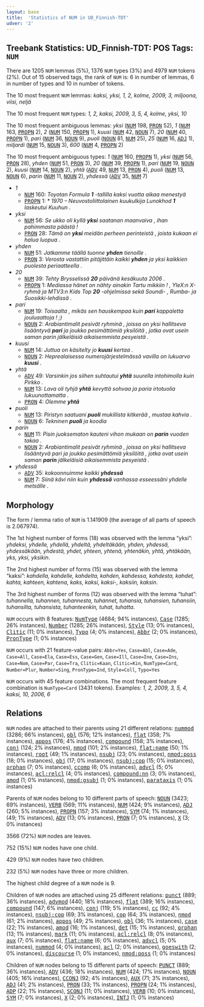 ```yaml
---
layout: base
title:  'Statistics of NUM in UD_Finnish-TDT'
udver: '2'
---
```


## Treebank Statistics: UD_Finnish-TDT: POS Tags: `NUM`

There are 1205 `NUM` lemmas (5%), 1376 `NUM` types (3%) and 4979 `NUM` tokens (2%).
Out of 15 observed tags, the rank of `NUM` is: 6 in number of lemmas, 6 in number of types and 10 in number of tokens.

The 10 most frequent `NUM` lemmas: <em>kaksi, yksi, 1, 2, kolme, 2009, 3, miljoona, viisi, neljä</em>

The 10 most frequent `NUM` types:  <em>1, 2, kaksi, 2009, 3, 5, 4, kolme, yksi, 10</em>

The 10 most frequent ambiguous lemmas: <em>yksi</em> (<tt><a href="fi_tdt-pos-NUM.html">NUM</a></tt> 198, <tt><a href="fi_tdt-pos-PRON.html">PRON</a></tt> 52), <em>1</em> (<tt><a href="fi_tdt-pos-NUM.html">NUM</a></tt> 163, <tt><a href="fi_tdt-pos-PROPN.html">PROPN</a></tt> 2), <em>2</em> (<tt><a href="fi_tdt-pos-NUM.html">NUM</a></tt> 150, <tt><a href="fi_tdt-pos-PROPN.html">PROPN</a></tt> 1), <em>kuusi</em> (<tt><a href="fi_tdt-pos-NUM.html">NUM</a></tt> 42, <tt><a href="fi_tdt-pos-NOUN.html">NOUN</a></tt> 7), <em>20</em> (<tt><a href="fi_tdt-pos-NUM.html">NUM</a></tt> 40, <tt><a href="fi_tdt-pos-PROPN.html">PROPN</a></tt> 1), <em>pari</em> (<tt><a href="fi_tdt-pos-NUM.html">NUM</a></tt> 36, <tt><a href="fi_tdt-pos-NOUN.html">NOUN</a></tt> 9), <em>puoli</em> (<tt><a href="fi_tdt-pos-NOUN.html">NOUN</a></tt> 81, <tt><a href="fi_tdt-pos-NUM.html">NUM</a></tt> 25), <em>25</em> (<tt><a href="fi_tdt-pos-NUM.html">NUM</a></tt> 16, <tt><a href="fi_tdt-pos-ADJ.html">ADJ</a></tt> 1), <em>miljardi</em> (<tt><a href="fi_tdt-pos-NUM.html">NUM</a></tt> 15, <tt><a href="fi_tdt-pos-NOUN.html">NOUN</a></tt> 3), <em>600</em> (<tt><a href="fi_tdt-pos-NUM.html">NUM</a></tt> 4, <tt><a href="fi_tdt-pos-PROPN.html">PROPN</a></tt> 2)

The 10 most frequent ambiguous types:  <em>1</em> (<tt><a href="fi_tdt-pos-NUM.html">NUM</a></tt> 160, <tt><a href="fi_tdt-pos-PROPN.html">PROPN</a></tt> 1), <em>yksi</em> (<tt><a href="fi_tdt-pos-NUM.html">NUM</a></tt> 56, <tt><a href="fi_tdt-pos-PRON.html">PRON</a></tt> 28), <em>yhden</em> (<tt><a href="fi_tdt-pos-NUM.html">NUM</a></tt> 51, <tt><a href="fi_tdt-pos-PRON.html">PRON</a></tt> 3), <em>20</em> (<tt><a href="fi_tdt-pos-NUM.html">NUM</a></tt> 39, <tt><a href="fi_tdt-pos-PROPN.html">PROPN</a></tt> 1), <em>pari</em> (<tt><a href="fi_tdt-pos-NUM.html">NUM</a></tt> 19, <tt><a href="fi_tdt-pos-NOUN.html">NOUN</a></tt> 2), <em>kuusi</em> (<tt><a href="fi_tdt-pos-NUM.html">NUM</a></tt> 14, <tt><a href="fi_tdt-pos-NOUN.html">NOUN</a></tt> 2), <em>yhtä</em> (<tt><a href="fi_tdt-pos-ADV.html">ADV</a></tt> 49, <tt><a href="fi_tdt-pos-NUM.html">NUM</a></tt> 13, <tt><a href="fi_tdt-pos-PRON.html">PRON</a></tt> 4), <em>puoli</em> (<tt><a href="fi_tdt-pos-NUM.html">NUM</a></tt> 13, <tt><a href="fi_tdt-pos-NOUN.html">NOUN</a></tt> 6), <em>parin</em> (<tt><a href="fi_tdt-pos-NUM.html">NUM</a></tt> 11, <tt><a href="fi_tdt-pos-NOUN.html">NOUN</a></tt> 2), <em>yhdessä</em> (<tt><a href="fi_tdt-pos-ADV.html">ADV</a></tt> 35, <tt><a href="fi_tdt-pos-NUM.html">NUM</a></tt> 7)


* <em>1</em>
  * <tt><a href="fi_tdt-pos-NUM.html">NUM</a></tt> 160: <em>Toyotan Formula <b>1</b> -tallilla kaksi vuotta aikaa menestyä</em>
  * <tt><a href="fi_tdt-pos-PROPN.html">PROPN</a></tt> 1: <em>* 1970 – Neuvostoliittolainen kuukulkija Lunokhod <b>1</b> laskeutui Kuuhun .</em>
* <em>yksi</em>
  * <tt><a href="fi_tdt-pos-NUM.html">NUM</a></tt> 56: <em>Se ukko oli kyllä <b>yksi</b> saatanan maanvaiva , ihan pahimmasta päästä !</em>
  * <tt><a href="fi_tdt-pos-PRON.html">PRON</a></tt> 28: <em>Tämä on <b>yksi</b> meidän perheen perinteistä , joista kukaan ei halua luopua .</em>
* <em>yhden</em>
  * <tt><a href="fi_tdt-pos-NUM.html">NUM</a></tt> 51: <em>Jatkamme täällä tuonne <b>yhden</b> tienoille .</em>
  * <tt><a href="fi_tdt-pos-PRON.html">PRON</a></tt> 3: <em>Verosta vastattiin pitäjittäin kaikki <b>yhden</b> ja yksi kaikkien puolesta periaatteella .</em>
* <em>20</em>
  * <tt><a href="fi_tdt-pos-NUM.html">NUM</a></tt> 39: <em>Tehty Brysselissä <b>20</b> päivänä kesäkuuta 2006 .</em>
  * <tt><a href="fi_tdt-pos-PROPN.html">PROPN</a></tt> 1: <em>Mediassa hänet on nähty ainakin Tartu mikkiin ! , YleX:n X-ryhmä ja MTV3:n Kids Top <b>20</b> -ohjelmissa sekä Soundi- , Rumba- ja Suosikki-lehdissä .</em>
* <em>pari</em>
  * <tt><a href="fi_tdt-pos-NUM.html">NUM</a></tt> 19: <em>Toisaalta , mikäs sen hauskempaa kuin <b>pari</b> kappaletta jouluaattoja ! ;)</em>
  * <tt><a href="fi_tdt-pos-NOUN.html">NOUN</a></tt> 2: <em>Arabiantimalit pesivät ryhminä , joissa on yksi hallitseva lisääntyvä <b>pari</b> ja joukko pesimättömiä yksilöitä , jotka ovat usein saman parin jälkeläisiä aikaisemmista pesyeistä .</em>
* <em>kuusi</em>
  * <tt><a href="fi_tdt-pos-NUM.html">NUM</a></tt> 14: <em>Juttua on käsitelty jo <b>kuusi</b> kertaa .</em>
  * <tt><a href="fi_tdt-pos-NOUN.html">NOUN</a></tt> 2: <em>Heprealaisessa numerojärjestelmässä vavilla on lukuarvo <b>kuusi</b> .</em>
* <em>yhtä</em>
  * <tt><a href="fi_tdt-pos-ADV.html">ADV</a></tt> 49: <em>Varsinkin jos siihen suhtautui <b>yhtä</b> suurella intohimolla kuin Pirkko .</em>
  * <tt><a href="fi_tdt-pos-NUM.html">NUM</a></tt> 13: <em>Lava oli tyhjä <b>yhtä</b> kevyttä sohvaa ja paria irtotuolia lukuunottamatta .</em>
  * <tt><a href="fi_tdt-pos-PRON.html">PRON</a></tt> 4: <em>Olemme <b>yhtä</b></em>
* <em>puoli</em>
  * <tt><a href="fi_tdt-pos-NUM.html">NUM</a></tt> 13: <em>Piristyn saatuani <b>puoli</b> mukillista kitkerää , mustaa kahvia .</em>
  * <tt><a href="fi_tdt-pos-NOUN.html">NOUN</a></tt> 6: <em>Tekninen <b>puoli</b> ja koodia</em>
* <em>parin</em>
  * <tt><a href="fi_tdt-pos-NUM.html">NUM</a></tt> 11: <em>Pisin juoksematon kauteni vihon mukaan on <b>parin</b> vuoden takaa .</em>
  * <tt><a href="fi_tdt-pos-NOUN.html">NOUN</a></tt> 2: <em>Arabiantimalit pesivät ryhminä , joissa on yksi hallitseva lisääntyvä pari ja joukko pesimättömiä yksilöitä , jotka ovat usein saman <b>parin</b> jälkeläisiä aikaisemmista pesyeistä .</em>
* <em>yhdessä</em>
  * <tt><a href="fi_tdt-pos-ADV.html">ADV</a></tt> 35: <em>kokoonnuimme kaikki <b>yhdessä</b></em>
  * <tt><a href="fi_tdt-pos-NUM.html">NUM</a></tt> 7: <em>Siinä kävi niin kuin <b>yhdessä</b> vanhassa esseessäni yhdelle metsälle .</em>

## Morphology

The form / lemma ratio of `NUM` is 1.141909 (the average of all parts of speech is 2.067974).

The 1st highest number of forms (18) was observed with the lemma “yksi”: <em>yhdeksi, yhdelle, yhdellä, yhdeltä, yhdeltäkään, yhden, yhdessä, yhdessäkään, yhdestä, yhdet, yhteen, yhtenä, yhtenäkin, yhtä, yhtäkään, yks, yksi, yksikin</em>.

The 2nd highest number of forms (15) was observed with the lemma “kaksi”: <em>kahdella, kahdelle, kahdelta, kahden, kahdessa, kahdesta, kahdet, kahta, kahteen, kahtena, kaks, kaksi, kaksi-, kaksiin, kaksin</em>.

The 3rd highest number of forms (12) was observed with the lemma “tuhat”: <em>tuhannella, tuhannen, tuhannesta, tuhannet, tuhansia, tuhansien, tuhansiin, tuhansilta, tuhansista, tuhanteenkin, tuhat, tuhatta</em>.

`NUM` occurs with 8 features: <tt><a href="fi_tdt-feat-NumType.html">NumType</a></tt> (4684; 94% instances), <tt><a href="fi_tdt-feat-Case.html">Case</a></tt> (1285; 26% instances), <tt><a href="fi_tdt-feat-Number.html">Number</a></tt> (1285; 26% instances), <tt><a href="fi_tdt-feat-Style.html">Style</a></tt> (13; 0% instances), <tt><a href="fi_tdt-feat-Clitic.html">Clitic</a></tt> (11; 0% instances), <tt><a href="fi_tdt-feat-Typo.html">Typo</a></tt> (4; 0% instances), <tt><a href="fi_tdt-feat-Abbr.html">Abbr</a></tt> (2; 0% instances), <tt><a href="fi_tdt-feat-PronType.html">PronType</a></tt> (1; 0% instances)

`NUM` occurs with 21 feature-value pairs: `Abbr=Yes`, `Case=Abl`, `Case=Ade`, `Case=All`, `Case=Ela`, `Case=Ess`, `Case=Gen`, `Case=Ill`, `Case=Ine`, `Case=Ins`, `Case=Nom`, `Case=Par`, `Case=Tra`, `Clitic=Kaan`, `Clitic=Kin`, `NumType=Card`, `Number=Plur`, `Number=Sing`, `PronType=Ind`, `Style=Coll`, `Typo=Yes`

`NUM` occurs with 45 feature combinations.
The most frequent feature combination is `NumType=Card` (3431 tokens).
Examples: <em>1, 2, 2009, 3, 5, 4, kaksi, 10, 2006, 6</em>


## Relations

`NUM` nodes are attached to their parents using 21 different relations: <tt><a href="fi_tdt-dep-nummod.html">nummod</a></tt> (3286; 66% instances), <tt><a href="fi_tdt-dep-obl.html">obl</a></tt> (576; 12% instances), <tt><a href="fi_tdt-dep-flat.html">flat</a></tt> (358; 7% instances), <tt><a href="fi_tdt-dep-appos.html">appos</a></tt> (176; 4% instances), <tt><a href="fi_tdt-dep-compound.html">compound</a></tt> (158; 3% instances), <tt><a href="fi_tdt-dep-conj.html">conj</a></tt> (124; 2% instances), <tt><a href="fi_tdt-dep-nmod.html">nmod</a></tt> (101; 2% instances), <tt><a href="fi_tdt-dep-flat-name.html">flat:name</a></tt> (50; 1% instances), <tt><a href="fi_tdt-dep-root.html">root</a></tt> (49; 1% instances), <tt><a href="fi_tdt-dep-nsubj.html">nsubj</a></tt> (23; 0% instances), <tt><a href="fi_tdt-dep-nmod-poss.html">nmod:poss</a></tt> (18; 0% instances), <tt><a href="fi_tdt-dep-obj.html">obj</a></tt> (17; 0% instances), <tt><a href="fi_tdt-dep-nsubj-cop.html">nsubj:cop</a></tt> (15; 0% instances), <tt><a href="fi_tdt-dep-orphan.html">orphan</a></tt> (7; 0% instances), <tt><a href="fi_tdt-dep-ccomp.html">ccomp</a></tt> (6; 0% instances), <tt><a href="fi_tdt-dep-advcl.html">advcl</a></tt> (5; 0% instances), <tt><a href="fi_tdt-dep-acl-relcl.html">acl:relcl</a></tt> (4; 0% instances), <tt><a href="fi_tdt-dep-compound-nn.html">compound:nn</a></tt> (3; 0% instances), <tt><a href="fi_tdt-dep-amod.html">amod</a></tt> (1; 0% instances), <tt><a href="fi_tdt-dep-nmod-gsubj.html">nmod:gsubj</a></tt> (1; 0% instances), <tt><a href="fi_tdt-dep-parataxis.html">parataxis</a></tt> (1; 0% instances)

Parents of `NUM` nodes belong to 10 different parts of speech: <tt><a href="fi_tdt-pos-NOUN.html">NOUN</a></tt> (3423; 69% instances), <tt><a href="fi_tdt-pos-VERB.html">VERB</a></tt> (569; 11% instances), <tt><a href="fi_tdt-pos-NUM.html">NUM</a></tt> (424; 9% instances), <tt><a href="fi_tdt-pos-ADJ.html">ADJ</a></tt> (260; 5% instances), <tt><a href="fi_tdt-pos-PROPN.html">PROPN</a></tt> (157; 3% instances), <tt><a href="fi_tdt-pos-SYM.html">SYM</a></tt> (74; 1% instances),  (49; 1% instances), <tt><a href="fi_tdt-pos-ADV.html">ADV</a></tt> (13; 0% instances), <tt><a href="fi_tdt-pos-PRON.html">PRON</a></tt> (7; 0% instances), <tt><a href="fi_tdt-pos-X.html">X</a></tt> (3; 0% instances)

3566 (72%) `NUM` nodes are leaves.

752 (15%) `NUM` nodes have one child.

429 (9%) `NUM` nodes have two children.

232 (5%) `NUM` nodes have three or more children.

The highest child degree of a `NUM` node is 9.

Children of `NUM` nodes are attached using 25 different relations: <tt><a href="fi_tdt-dep-punct.html">punct</a></tt> (889; 36% instances), <tt><a href="fi_tdt-dep-advmod.html">advmod</a></tt> (440; 18% instances), <tt><a href="fi_tdt-dep-flat.html">flat</a></tt> (389; 16% instances), <tt><a href="fi_tdt-dep-compound.html">compound</a></tt> (147; 6% instances), <tt><a href="fi_tdt-dep-conj.html">conj</a></tt> (119; 5% instances), <tt><a href="fi_tdt-dep-cc.html">cc</a></tt> (92; 4% instances), <tt><a href="fi_tdt-dep-nsubj-cop.html">nsubj:cop</a></tt> (69; 3% instances), <tt><a href="fi_tdt-dep-cop.html">cop</a></tt> (64; 3% instances), <tt><a href="fi_tdt-dep-nmod.html">nmod</a></tt> (61; 2% instances), <tt><a href="fi_tdt-dep-appos.html">appos</a></tt> (49; 2% instances), <tt><a href="fi_tdt-dep-obl.html">obl</a></tt> (36; 1% instances), <tt><a href="fi_tdt-dep-case.html">case</a></tt> (22; 1% instances), <tt><a href="fi_tdt-dep-amod.html">amod</a></tt> (16; 1% instances), <tt><a href="fi_tdt-dep-det.html">det</a></tt> (15; 1% instances), <tt><a href="fi_tdt-dep-orphan.html">orphan</a></tt> (13; 1% instances), <tt><a href="fi_tdt-dep-mark.html">mark</a></tt> (11; 0% instances), <tt><a href="fi_tdt-dep-acl-relcl.html">acl:relcl</a></tt> (8; 0% instances), <tt><a href="fi_tdt-dep-aux.html">aux</a></tt> (7; 0% instances), <tt><a href="fi_tdt-dep-flat-name.html">flat:name</a></tt> (6; 0% instances), <tt><a href="fi_tdt-dep-advcl.html">advcl</a></tt> (5; 0% instances), <tt><a href="fi_tdt-dep-nummod.html">nummod</a></tt> (4; 0% instances), <tt><a href="fi_tdt-dep-acl.html">acl</a></tt> (2; 0% instances), <tt><a href="fi_tdt-dep-goeswith.html">goeswith</a></tt> (2; 0% instances), <tt><a href="fi_tdt-dep-discourse.html">discourse</a></tt> (1; 0% instances), <tt><a href="fi_tdt-dep-nmod-poss.html">nmod:poss</a></tt> (1; 0% instances)

Children of `NUM` nodes belong to 15 different parts of speech: <tt><a href="fi_tdt-pos-PUNCT.html">PUNCT</a></tt> (889; 36% instances), <tt><a href="fi_tdt-pos-ADV.html">ADV</a></tt> (436; 18% instances), <tt><a href="fi_tdt-pos-NUM.html">NUM</a></tt> (424; 17% instances), <tt><a href="fi_tdt-pos-NOUN.html">NOUN</a></tt> (405; 16% instances), <tt><a href="fi_tdt-pos-CCONJ.html">CCONJ</a></tt> (92; 4% instances), <tt><a href="fi_tdt-pos-AUX.html">AUX</a></tt> (71; 3% instances), <tt><a href="fi_tdt-pos-ADJ.html">ADJ</a></tt> (41; 2% instances), <tt><a href="fi_tdt-pos-PRON.html">PRON</a></tt> (33; 1% instances), <tt><a href="fi_tdt-pos-PROPN.html">PROPN</a></tt> (24; 1% instances), <tt><a href="fi_tdt-pos-ADP.html">ADP</a></tt> (22; 1% instances), <tt><a href="fi_tdt-pos-SCONJ.html">SCONJ</a></tt> (11; 0% instances), <tt><a href="fi_tdt-pos-VERB.html">VERB</a></tt> (10; 0% instances), <tt><a href="fi_tdt-pos-SYM.html">SYM</a></tt> (7; 0% instances), <tt><a href="fi_tdt-pos-X.html">X</a></tt> (2; 0% instances), <tt><a href="fi_tdt-pos-INTJ.html">INTJ</a></tt> (1; 0% instances)


